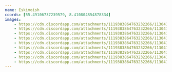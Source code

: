 ```yaml
---
name: Eskimoish
coords: [55.49106737239579, 8.410804854878334]
images:
    - https://cdn.discordapp.com/attachments/1119383864763232266/1130416732138393630/IMG20230509161844.jpg
    - https://cdn.discordapp.com/attachments/1119383864763232266/1130416732469731338/IMG20230509161843.jpg
    - https://cdn.discordapp.com/attachments/1119383864763232266/1130416732729774211/IMG20230509161841.jpg
    - https://cdn.discordapp.com/attachments/1119383864763232266/1130416733136638022/IMG20230509161839.jpg
    - https://cdn.discordapp.com/attachments/1119383864763232266/1130416733488947231/IMG20230509161832.jpg
    - https://cdn.discordapp.com/attachments/1119383864763232266/1130416733795143761/IMG20230509161827.jpg
    - https://cdn.discordapp.com/attachments/1119383864763232266/1130416734076149827/IMG20230509161824.jpg
    - https://cdn.discordapp.com/attachments/1119383864763232266/1130416734352969778/IMG20230509161816.jpg
    - https://cdn.discordapp.com/attachments/1119383864763232266/1130416735003103292/IMG20230509161814.jpg
---
```

